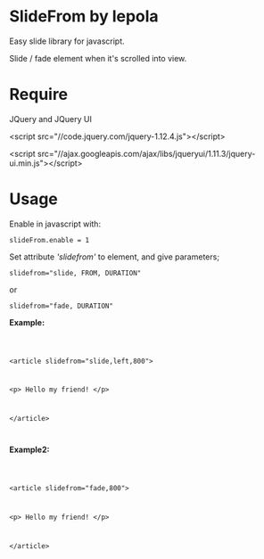 # SlideFrom by lepola
Easy slide library for javascript.

Slide / fade element when it's scrolled into view.

# Require
JQuery and JQuery UI

&#60;script src="//code.jquery.com/jquery-1.12.4.js"&#62;&#60;/script&#62;

&#60;script src="//ajax.googleapis.com/ajax/libs/jqueryui/1.11.3/jquery-ui.min.js"&#62;&#60;/script&#62;

# Usage

Enable in javascript with:

<code>slideFrom.enable = 1</code>

Set attribute *'slidefrom'* to element, and give parameters;

<code>slidefrom="slide, FROM, DURATION"</code> 

or 

<code>slidefrom="fade, DURATION"</code>

<b>Example:</b>
  
<code>
  
&#60;article slidefrom="slide,left,800"&#62;
  
  &#60;p&#62; Hello my friend! &#60;/p&#62;
  
&#60;/article&#62;

</code>

<b>Example2:</b>
  
<code>
  
&#60;article slidefrom="fade,800"&#62;
  
  &#60;p&#62; Hello my friend! &#60;/p&#62;
  
&#60;/article&#62;

</code>
